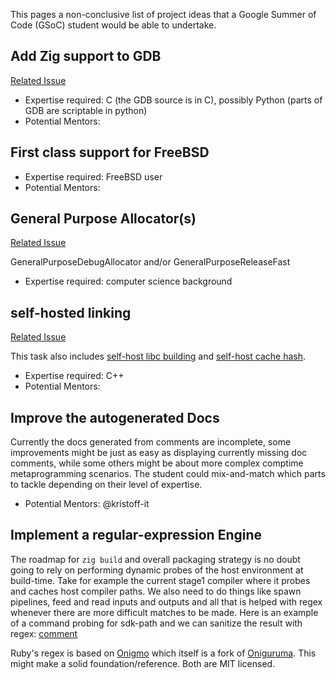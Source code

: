 This pages a non-conclusive list of project ideas that a Google Summer of Code (GSoC) student would be able to undertake.

## Add Zig support to GDB

[Related Issue](https://github.com/ziglang/zig/issues/614)

  - Expertise required: C (the GDB source is in C), possibly Python (parts of GDB are scriptable in python)
  - Potential Mentors: 


## First class support for FreeBSD

  - Expertise required: FreeBSD user
  - Potential Mentors: 


## General Purpose Allocator(s)

[Related Issue](https://github.com/ziglang/zig/issues/480)

GeneralPurposeDebugAllocator and/or GeneralPurposeReleaseFast

  - Expertise required: computer science background


## self-hosted linking

[Related Issue](https://github.com/ziglang/zig/issues/4314)

This task also includes [self-host libc building](https://github.com/ziglang/zig/issues/4313) and [self-host cache hash](https://github.com/ziglang/zig/issues/4311).

  - Expertise required: C++
  - Potential Mentors: 


## Improve the autogenerated Docs

Currently the docs generated from comments are incomplete, some improvements might be just as easy as displaying currently missing doc comments, while some others might be about more complex comptime metaprogramming scenarios. The student could mix-and-match which parts to tackle depending on their level of expertise.

  - Potential Mentors: @kristoff-it


## Implement a regular-expression Engine

The roadmap for `zig build` and overall packaging strategy is no doubt going to rely on performing dynamic probes of the host environment at build-time. Take for example the current stage1 compiler where it probes and caches host compiler paths. We also need to do things like spawn pipelines, feed and read inputs and outputs and all that is helped with regex whenever there are more difficult matches to be made. Here is an example of a command probing for sdk-path and we can sanitize the result with regex: [comment](https://github.com/ziglang/zig/issues/2208#issuecomment-582156037)

Ruby's regex is based on [Onigmo](https://github.com/k-takata/Onigmo) which itself is a fork of [Oniguruma](https://en.wikipedia.org/wiki/Oniguruma). This might make a solid foundation/reference. Both are MIT licensed.